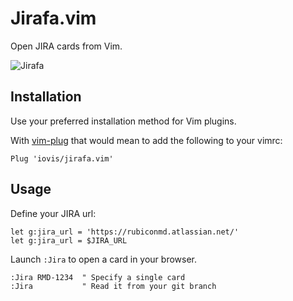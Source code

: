 # Jirafa.vim

Open JIRA cards from Vim.

![Jirafa](https://static.thenounproject.com/png/30239-200.png)

## Installation ##

Use your preferred installation method for Vim plugins.

With [vim-plug](https://github.com/junegunn/vim-plug) that would mean to add
the following to your vimrc:

```vim
Plug 'iovis/jirafa.vim'
```

## Usage ##

Define your JIRA url:
```vim
let g:jira_url = 'https://rubiconmd.atlassian.net/'
let g:jira_url = $JIRA_URL
```

Launch `:Jira` to open a card in your browser.

```vim
:Jira RMD-1234  " Specify a single card
:Jira           " Read it from your git branch
```
